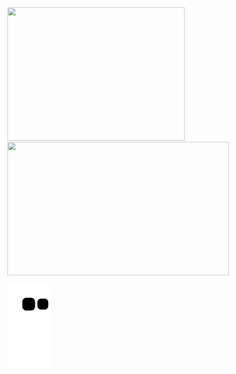 <div>
<!-- <a href="https://www.linkedin.com/in/seu-usuário-linkedln-aqui(https://www.linkedin.com/in/alexandre-valter/)" target="_blank"><img src="https://img.shields.io/badge/-LinkedIn-%230077B5?style=for-the-badge&logo=linkedin&logoColor=white" target="_blank"></a>  --> 
</div>

<div>
<a href="https://github.com/Alexandreinfov">
  
<img width="400" height="300" src="https://github-readme-stats.vercel.app/api/top-langs/?username=Alexandreinfov&layout=compact&langs_count=20&theme=dracula"/>
<img  width="500" height="300" src="https://github-readme-stats.vercel.app/api?username=Alexandreinfov&show_icons=true&theme=dracula&include_all_commits=true&count_private=false"/>
</div>

![Snake animation](https://github.com/Alexandreinfov/Alexandreinfov/blob/output/github-contribution-grid-snake.svg)
